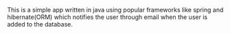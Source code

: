 This is a simple app written in java using popular frameworks like spring and hibernate(ORM) which notifies the user through email when the user is added to the database.